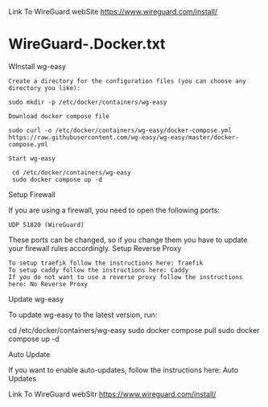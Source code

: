 Link To WireGuard webSite
https://www.wireguard.com/install/

# WireGuard-.Docker.txt
WInstall wg-easy

    Create a directory for the configuration files (you can choose any directory you like):

    sudo mkdir -p /etc/docker/containers/wg-easy

    Download docker compose file

    sudo curl -o /etc/docker/containers/wg-easy/docker-compose.yml https://raw.githubusercontent.com/wg-easy/wg-easy/master/docker-compose.yml

    Start wg-easy

     cd /etc/docker/containers/wg-easy
     sudo docker compose up -d

Setup Firewall

If you are using a firewall, you need to open the following ports:

    UDP 51820 (WireGuard)

These ports can be changed, so if you change them you have to update your firewall rules accordingly.
Setup Reverse Proxy

    To setup traefik follow the instructions here: Traefik
    To setup caddy follow the instructions here: Caddy
    If you do not want to use a reverse proxy follow the instructions here: No Reverse Proxy

Update wg-easy

To update wg-easy to the latest version, run:

cd /etc/docker/containers/wg-easy
sudo docker compose pull
sudo docker compose up -d

Auto Update

If you want to enable auto-updates, follow the instructions here: Auto Updates

Link To WireGuard webSitr
https://www.wireguard.com/install/
